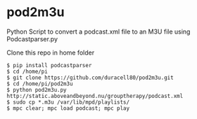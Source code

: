 # pod2m3u
Python Script to convert a podcast.xml file to an M3U file using Podcastparser.py

Clone this repo in home folder

```
$ pip install podcastparser
$ cd /home/pi
$ git clone https://github.com/duracell80/pod2m3u.git
$ cd /home/pi/pod2m3u
$ python pod2m3u.py http://static.aboveandbeyond.nu/grouptherapy/podcast.xml
$ sudo cp *.m3u /var/lib/mpd/playlists/
$ mpc clear; mpc load podcast; mpc play
```
